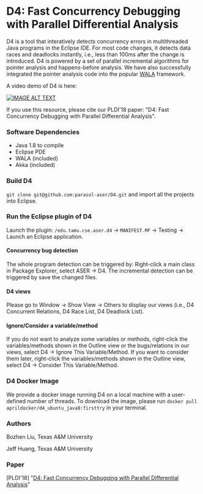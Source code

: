 # D4: Fast Concurrency Debugging with Parallel Differential Analysis

D4 is a tool that interatively detects concurrency errors in multithreaded Java programs in the Eclipse IDE. For most code changes, it detects data races and deadlocks instantly, i.e., less than 100ms after the change is introduced. D4 is powered by a set of parallel incremental algorithms for pointer analysis and happens-before analysis. We have also successfully integrated the pointer analysis code into the popular [WALA](https://github.com/april1989/Incremental_Points_to_Analysis.git) framework.

A video demo of D4 is here:

[![IMAGE ALT TEXT](https://img.youtube.com/vi/sAF4WYl7ANU/hqdefault.jpg)](https://www.youtube.com/watch?v=sAF4WYl7ANU&t=148s "D4 Demo")

If you use this resource, please cite our PLDI'18 paper: "D4: Fast Concurrency Debugging with Parallel Differential Analysis".

### Software Dependencies
- Java 1.8 to compile
- Eclipse PDE
- WALA (included)
- Akka (included)

### Build D4 

````git clone git@github.com:parasol-aser/D4.git```` and import all the projects into Eclipse. 

### Run the Eclipse plugin of D4 
Launch the plugin:  ````/edu.tamu.cse.aser.d4```` -> ````MANIFEST.MF```` -> Testing -> Launch an Eclipse application. 

#### Concurrency bug detection

The whole program detection can be triggered by: Right-click a main class in Package Explorer, select ASER -> D4.
The incremental detection can be triggered by save the changed files.

#### D4 views

Please go to Window -> Show View -> Others to display our views (i.e., D4 Concurrent Relations, D4 Race List, D4 Deadlock List). 

#### Ignore/Consider a variable/method

If you do not want to analyze some variables or methods, right-click the variables/methods shown in the Outline view or the bugs/relations in our views, select D4 -> Ignore This Variable/Method. If you want to consider them later, right-click the variables/methods shown in the Outline view, select D4 -> Consider This Variable/Method.


### D4 Docker Image
We provide a docker image running D4 on a local machine with a user-defined number of threads. To download the image, please run 
````docker pull aprildocker/d4_ubuntu_java8:firsttry```` 
in your terminal. 

### Authors
Bozhen Liu, Texas A&M University

Jeff Huang, Texas A&M University

### Paper
[PLDI'18] "[D4: Fast Concurrency Debugging with Parallel Differential Analysis](https://parasol.tamu.edu/~jeff/d4.pdf)"
